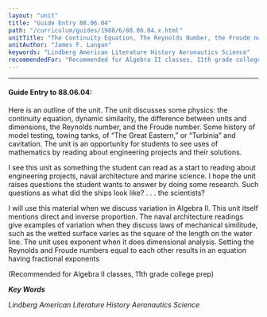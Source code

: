 ```yaml
---
layout: "unit"
title: "Guide Entry 88.06.04"
path: "/curriculum/guides/1988/6/88.06.04.x.html"
unitTitle: "The Continuity Equation, The Reynolds Number, the Froude number"
unitAuthor: "James F. Langan"
keywords: "Lindberg American Literature History Aeronautics Science"
recommendedFor: "Recommended for Algebra II classes, 11th grade college prep"
---
```

<body>
<hr/>
 <h4>
  Guide Entry to 88.06.04:
 </h4>
 Here is an outline of the unit. The unit discusses some physics: the continuity equation, dynamic similarity, the difference between units and dimensions, the Reynolds number, and the Froude number. Some history of model testing, towing tanks, of “The Great Eastern,” or “Turbinia” and cavitation. The unit is an opportunity for students to see uses of mathematics by reading about engineering projects and their solutions.
 <p>
  I see this unit as something the student can read as a start to reading about engineering projects, naval architecture and marine science. I hope the unit raises questions the student wants to answer by doing some research. Such questions as what did the ships look like? . . . the scientists?
 </p>
 <p>
  I will use this material when we discuss variation in Algebra II. This unit itself mentions direct and inverse proportion. The naval architecture readings give examples of variation when they discuss laws of mechanical similitude, such as the wetted surface varies as the square of the length on the water line. The unit uses exponent when it does dimensional analysis. Setting the Reynolds and Froude numbers equal to each other results in an equation having fractional exponents
 </p>
 <p>
  (Recommended for Algebra II classes, 11th grade college prep)
 </p>
<p>
  <b>
   <i>
    Key Words
   </i>
  </b>
  <br/>
 </p>
 <p>
  <i>
   Lindberg American Literature History Aeronautics Science
  </i>
 </p>

</body>